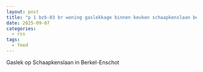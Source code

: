 ```yaml
---
layout: post
title: "p 1 bzb-03 br woning gaslekkage binnen keuken schaapkenslaan berkel-enschot"
date: 2025-09-07
categories: 
  - rss
tags: 
  - feed
---
```


Gaslek op Schaapkenslaan in Berkel-Enschot
